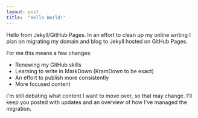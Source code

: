```yaml
---
layout: post
title:  "Hello World!"
---
```

Hello from Jekyll/GitHub Pages. In an effort to clean up my online writing I plan on migrating my domain and blog to Jekyll hosted on GitHub Pages. 

For me this means a few changes:  

* Renewing my GitHub skills  
* Learning to write in MarkDown (KramDown to be exact)  
* An effort to publish more consistently  
* More focused content

I'm still debating what content I want to move over, so that may change. I'll keep you posted with updates and an overview of how I've managed the migration.
